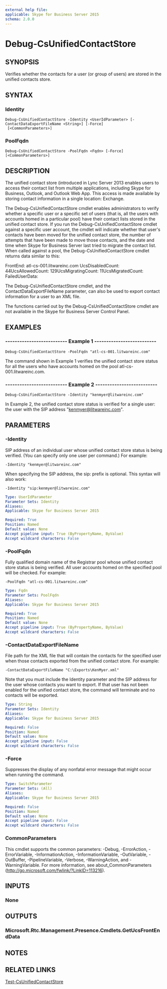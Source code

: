 ```yaml
---
external help file: 
applicable: Skype for Business Server 2015
schema: 2.0.0
---
```


# Debug-CsUnifiedContactStore

## SYNOPSIS
Verifies whether the contacts for a user (or group of users) are stored in the unified contacts store.

## SYNTAX

### Identity
```
Debug-CsUnifiedContactStore -Identity <UserIdParameter> [-ContactDataExportFileName <String>] [-Force]
 [<CommonParameters>]
```

### PoolFqdn
```
Debug-CsUnifiedContactStore -PoolFqdn <Fqdn> [-Force] [<CommonParameters>]
```

## DESCRIPTION
The unified contact store (introduced in Lync Server 2013 enables users to access their contact list from multiple applications, including Skype for Business, Outlook, and Outlook Web App.
This access is made available by storing contact information in a single location: Exchange.

The Debug-CsUnifiedContactStore cmdlet enables administrators to verify whether a specific user or a specific set of users (that is, all the users with accounts homed in a particular pool) have their contact lists stored in the unified contact store.
If you run the Debug-CsUnifiedContactStore cmdlet against a specific user account, the cmdlet will indicate whether that user's contacts have been moved for the unified contact store, the number of attempts that have been made to move those contacts, and the date and time when Skype for Business Server last tried to migrate the contact list.
When called against a pool, the Debug-CsUnifiedContactStore cmdlet returns data similar to this:

FrontEnd: atl-cs-001.litwareinc.com UcsDisabledCount: 44UcsAllowedCount: 129UcsMigratingCount: 11UcsMigratedCount: FailedUserData:

The Debug-CsUnifiedContactStore cmdlet, and the ContactDataExportFileName parameter, can also be used to export contact information for a user to an XML file.

The functions carried out by the Debug-CsUnifiedContactStore cmdlet are not available in the Skype for Business Server Control Panel.

## EXAMPLES

### -------------------------- Example 1 --------------------------
```
Debug-CsUnifiedContactStore -PoolFqdn "atl-cs-001.litwareinc.com"
```

The command shown in Example 1 verifies the unified contact store status for all the users who have accounts homed on the pool atl-cs-001.litwareinc.com.

### -------------------------- Example 2 --------------------------
```
Debug-CsUnifiedContactStore -Identity "kenmyer@litwareinc.com"
```

In Example 2, the unified contact store status is verified for a single user: the user with the SIP address "kenmyer@litwareinc.com".


## PARAMETERS

### -Identity
SIP address of an individual user whose unified contact store status is being verified.
(You can specify only one user per command.) For example:

`-Identity "kenmyer@litwareinc.com"`

When specifying the SIP address, the sip: prefix is optional.
This syntax will also work:

`-Identity "sip:kenmyer@litwareinc.com"`

```yaml
Type: UserIdParameter
Parameter Sets: Identity
Aliases: 
Applicable: Skype for Business Server 2015

Required: True
Position: Named
Default value: None
Accept pipeline input: True (ByPropertyName, ByValue)
Accept wildcard characters: False
```

### -PoolFqdn
Fully qualified domain name of the Registrar pool whose unified contact store status is being verified.
All user accounts homed on the specified pool will be checked.
For example:

`-PoolFqdn "atl-cs-001.litwareinc.com"`

```yaml
Type: Fqdn
Parameter Sets: PoolFqdn
Aliases: 
Applicable: Skype for Business Server 2015

Required: True
Position: Named
Default value: None
Accept pipeline input: True (ByPropertyName, ByValue)
Accept wildcard characters: False
```

### -ContactDataExportFileName
File path for the XML file that will contain the contacts for the specified user when those contacts exported from the unified contact store.
For example:

`-ContactDataExportFileName "C:\Exports\KenMyer.xml"`

Note that you must include the Identity parameter and the SIP address for the user whose contacts you want to export.
If that user has not been enabled for the unified contact store, the command will terminate and no contacts will be exported.

```yaml
Type: String
Parameter Sets: Identity
Aliases: 
Applicable: Skype for Business Server 2015

Required: False
Position: Named
Default value: None
Accept pipeline input: False
Accept wildcard characters: False
```

### -Force
Suppresses the display of any nonfatal error message that might occur when running the command.

```yaml
Type: SwitchParameter
Parameter Sets: (All)
Aliases: 
Applicable: Skype for Business Server 2015

Required: False
Position: Named
Default value: None
Accept pipeline input: False
Accept wildcard characters: False
```

### CommonParameters
This cmdlet supports the common parameters: -Debug, -ErrorAction, -ErrorVariable, -InformationAction, -InformationVariable, -OutVariable, -OutBuffer, -PipelineVariable, -Verbose, -WarningAction, and -WarningVariable. For more information, see about_CommonParameters (http://go.microsoft.com/fwlink/?LinkID=113216).

## INPUTS

### None

## OUTPUTS

### Microsoft.Rtc.Management.Presence.Cmdlets.GetUcsFrontEndData

## NOTES

## RELATED LINKS

[Test-CsUnifiedContactStore]()